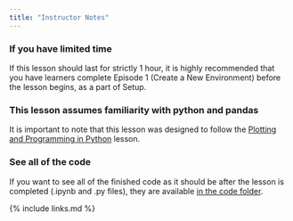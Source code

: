 ```yaml
---
title: "Instructor Notes"
---
```


### If you have limited time

If this lesson should last for strictly 1 hour, it is highly recommended that you have learners complete Episode 1 (Create a New Environment)
before the lesson begins, as a part of Setup.

### This lesson assumes familiarity with python and pandas

It is important to note that this lesson was designed to follow the [Plotting and Programming in Python](http://swcarpentry.github.io/python-novice-gapminder/index.html) lesson.

### See all of the code

If you want to see all of the finished code as it should be after the lesson is completed (.ipynb and .py files), they are available [in the code folder](https://github.com/jenna-jordan/data-visualization-workshop/tree/gh-pages/code).

{% include links.md %}
